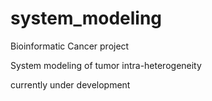 system_modeling
===============

Bioinformatic Cancer project

System modeling of tumor intra-heterogeneity

currently under development
